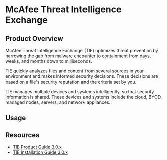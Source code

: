 # McAfee Threat Intelligence Exchange

## Product Overview
McAfee Threat Intelligence Exchange (TIE) optimizes threat prevention by narrowing the gap from malware encounter to containment from days, weeks, and months down to milliseconds.

TIE quickly analyzes files and content from several sources in your environment and makes informed security decisions. These decisions are based on a file's security reputation and the criteria set by you.

TIE manages multiple devices and systems intelligently, so that security information is shared. These devices and systems include the cloud, BYOD, managed nodes, servers, and network appliances.

## Usage

## Resources
- [TIE Product Guide 3.0.x](/PDF/Threat%20Intelligence%20Exchange/mcafee_threat_intelligence_exchange_3.0.x_product_guide_9-24-2022.pdf)
- [TIE Installation Guide 3.0.x](/PDF/Threat%20Intelligence%20Exchange/mcafee_threat_intelligence_exchange_3.0.x_installation_guide_9-24-2022.pdf)